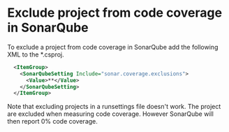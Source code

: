 # Exclude project from code coverage in SonarQube

To exclude a project from code coverage in SonarQube add the following XML to the *.csproj.

```XML
  <ItemGroup>
    <SonarQubeSetting Include="sonar.coverage.exclusions">
      <Value>**</Value>
    </SonarQubeSetting>
  </ItemGroup>
```

Note that excluding projects in a runsettings file doesn't work. The project are excluded when measuring code coverage. However SonarQube will then report 0% code coverage.